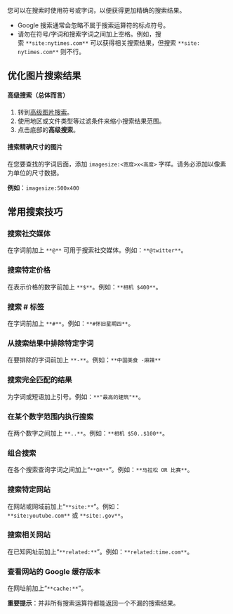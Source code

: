 

您可以在搜索时使用符号或字词，以便获得更加精确的搜索结果。

-   Google 搜索通常会忽略不属于搜索运算符的标点符号。
-   请勿在符号/字词和搜索字词之间加上空格。例如，搜索 `**site:nytimes.com**` 可以获得相关搜索结果，但搜索 `**site: nytimes.com**` 则不行。

## 优化图片搜索结果

#### **高级搜索（总体而言）**

1.  转到[高级图片搜索](https://google.com/advanced_image_search)。
2.  使用地区或文件类型等过滤条件来缩小搜索结果范围。
3.  点击底部的**高级搜索**。

#### **搜索精确尺寸的图片**

在您要查找的字词后面，添加 `imagesize:<宽度>x<高度>` 字样。请务必添加以像素为单位的尺寸数据。

**例如**：`imagesize:500x400`

## 常用搜索技巧

### 搜索社交媒体

在字词前加上 `**@**` 可用于搜索社交媒体。例如：`**@twitter**`。

### 搜索特定价格

在表示价格的数字前加上 `**$**`。例如：`**相机 $400**`。

### 搜索 # 标签

在字词前加上 `**#**`。例如：`**#怀旧星期四**`。

### 从搜索结果中排除特定字词

在要排除的字词前加上 `**-**`。例如：`**中国美食 -麻辣**`

### 搜索完全匹配的结果

为字词或短语加上引号。例如：`**"最高的建筑"**`。

### 在某个数字范围内执行搜索

在两个数字之间加上 `**..**`。例如：`**相机 $50..$100**`。

### 组合搜索

在各个搜索查询字词之间加上“`**OR**`”。例如：`**马拉松 OR 比赛**`。

### 搜索特定网站

在网站或网域前加上“`**site:**`”。例如：`**site:youtube.com**` 或 `**site:.gov**`。

### 搜索相关网站

在已知网址前加上“`**related:**`”。例如：`**related:time.com**`。

### 查看网站的 Google 缓存版本

在网址前加上“`**cache:**`”。

**重要提示**：并非所有搜索运算符都能返回一个不漏的搜索结果。